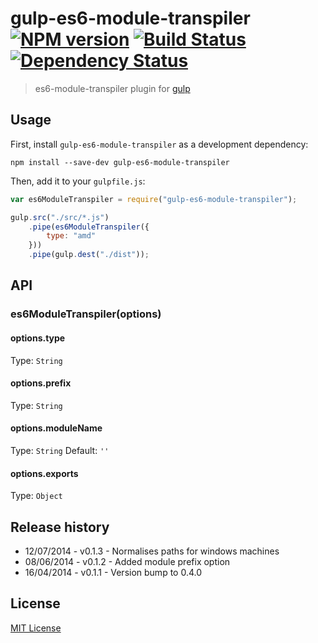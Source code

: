 # gulp-es6-module-transpiler [![NPM version][npm-image]][npm-url] [![Build Status][travis-image]][travis-url] [![Dependency Status][depstat-image]][depstat-url]

> es6-module-transpiler plugin for [gulp](https://github.com/wearefractal/gulp)

## Usage

First, install `gulp-es6-module-transpiler` as a development dependency:

```shell
npm install --save-dev gulp-es6-module-transpiler
```

Then, add it to your `gulpfile.js`:

```javascript
var es6ModuleTranspiler = require("gulp-es6-module-transpiler");

gulp.src("./src/*.js")
	.pipe(es6ModuleTranspiler({
		type: "amd"
	}))
	.pipe(gulp.dest("./dist"));
```

## API

### es6ModuleTranspiler(options)

#### options.type
Type: `String`

#### options.prefix
Type: `String`

#### options.moduleName
Type: `String`
Default: `''`

#### options.exports
Type: `Object`

## Release history

* 12/07/2014 - v0.1.3 - Normalises paths for windows machines
* 08/06/2014 - v0.1.2 - Added module prefix option
* 16/04/2014 - v0.1.1 - Version bump to 0.4.0

## License

[MIT License](http://en.wikipedia.org/wiki/MIT_License)

[npm-url]: https://npmjs.org/package/gulp-es6-module-transpiler
[npm-image]: https://badge.fury.io/js/gulp-es6-module-transpiler.png

[travis-url]: http://travis-ci.org/ryanseddon/gulp-es6-module-transpiler
[travis-image]: https://secure.travis-ci.org/ryanseddon/gulp-es6-module-transpiler.png?branch=master

[depstat-url]: https://david-dm.org/ryanseddon/gulp-es6-module-transpiler
[depstat-image]: https://david-dm.org/ryanseddon/gulp-es6-module-transpiler.png

